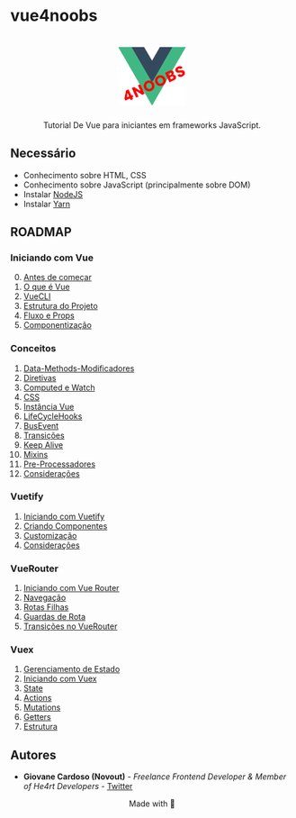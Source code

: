 # vue4noobs

<h1 align="center">
  <img src="../assets/vue2.png" alt="Vue logo" width="120">
</h1>

<p align="center">Tutorial De Vue para iniciantes em frameworks JavaScript.</p>


## Necessário

- Conhecimento sobre HTML, CSS
- Conhecimento sobre JavaScript (principalmente sobre DOM)
- Instalar [NodeJS](https://nodejs.org/en/)
- Instalar [Yarn](https://yarnpkg.com/)

## ROADMAP

### Iniciando com Vue

  0. [Antes de começar](1-Iniciando%20com%20Vue/0-Antes%20de%20começar.md)
  1. [O que é Vue](1-Iniciando%20com%20Vue/1-O%20que%20e%20Vue.md)
  2. [VueCLI](1-Iniciando%20com%20Vue/2-VueCLI.md)
  3. [Estrutura do Projeto](1-Iniciando%20com%20Vue/3-Estrutura%20do%20Projeto.md)
  4. [Fluxo e Props](1-Iniciando%20com%20Vue/4-Fluxo%20e%20Props.md)
  5. [Componentização](1-Iniciando%20com%20Vue/5-Componentização.md)

### Conceitos

  1. [Data-Methods-Modificadores](2-Conceitos/1-Data,%20Methods%20e%20Modificadores.md)
  2. [Diretivas](2-Conceitos/2-Diretivas.md)
  3. [Computed e Watch](2-Conceitos/3-Computed%20e%20Watch.md)
  4. [CSS](2-Conceitos/4-CSS.md)
  5. [Instância Vue](2-Conceitos/5-Instância%20Vue.md)
  6. [LifeCycleHooks](2-Conceitos/6-LifeCycleHooks.md)
  7. [BusEvent](2-Conceitos/7-BusEvent.md)
  8. [Transições](2-Conceitos/8-Transições.md)
  9. [Keep Alive](2-Conceitos/9-Keep%20Alive.md)
  10. [Mixins](2-Conceitos/10-Mixins.md)
  11. [Pre-Processadores](2-Conceitos/11-Pre-Processadores.md)
  12. [Considerações](2-Conceitos/12-Considerações.md)

### Vuetify

  1. [Iniciando com Vuetify](3-Vuetify/1-Iniciando%20com%20Vuetify.md)
  2. [Criando Componentes](3-Vuetify/2-Criando%20Componentes.md)
  3. [Customização](3-Vuetify/3-Customização.md)
  4. [Considerações](3-Vuetify/4-Considerações.md)

### VueRouter

  1. [Iniciando com Vue Router](4-Vue%20Router/1-Iniciando%20com%20Vue%20Router.md)
  2. [Navegação](4-Vue%20Router/2-Navegação.md)
  3. [Rotas Filhas](4-Vue%20Router/3-Rotas%20Filhas.md)
  4. [Guardas de Rota](4-Vue%20Router/4-Guardas%20de%20Rota.md)
  5. [Transições no VueRouter](4-Vue%20Router/5-Transições%20no%20VueRouter.md)

### Vuex

  1. [Gerenciamento de Estado](5-Vuex/1-Gerenciamento%20de%20Estado.md)
  2. [Iniciando com Vuex](5-Vuex/2-Iniciando%20com%20Vuex.md)
  3. [State](5-Vuex/3-State.md)
  4. [Actions](5-Vuex/4-Actions.md)
  5. [Mutations](5-Vuex/5-Mutations.md)
  6. [Getters](5-Vuex/6-Getters.md)
  7. [Estrutura](5-Vuex/7-Estrutura.md)

## Autores

* **Giovane Cardoso (Novout)** -  *Freelance Frontend Developer & Member of He4rt Developers* - [Twitter](https://twitter.com/NovoutT)

<p align="center">Made with 💜</p>
